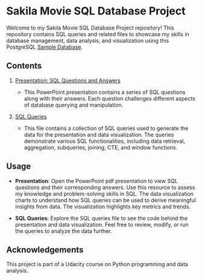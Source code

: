 # Sakila Movie SQL Database Project 

Welcome to my Sakila Movie SQL Database Project  repository! This repository contains SQL queries and related files to showcase my skills in database management, data analysis, and visualization using this PostgreSQL [Sample Database](https://www.postgresqltutorial.com/postgresql-getting-started/postgresql-sample-database/).

## Contents

1. [Presentation: SQL Questions and Answers](./sql-project-miramontesb-PPT.pdf)
   - This PowerPoint presentation contains a series of SQL questions along with their answers. Each question challenges different aspects of database querying and manipulation.

3. [SQL Queries](./sql-queries.txt)
   - This file contains a collection of SQL queries used to generate the data for the presentation and data visualization. The queries demonstrate various SQL functionalities, including data retrieval, aggregation, subqueries, joining, CTE, and window functions.

## Usage

- **Presentation**: Open the PowerPoint pdf presentation to view SQL questions and their corresponding answers. Use this resource to assess my knowledge and problem-solving skills in SQL. The data visualization charts to understand how SQL queries can be used to derive meaningful insights from data. The visualization highlights key metrics and trends.
  
- **SQL Queries**: Explore the SQL queries file to see the code behind the presentation and data visualization. Feel free to review, modify, or run the queries to analyze the data further.

## Acknowledgements
This project is part of a Udacity course on Python programming and data analysis.
